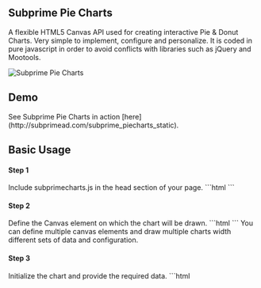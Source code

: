 <h2>Subprime Pie Charts</h2>
A flexible HTML5 Canvas API used for creating interactive Pie & Donut Charts. Very simple to implement, configure and personalize. It is coded in pure javascript in order to avoid conflicts with libraries such as jQuery and Mootools.

![Subprime Pie Charts](http://imageshack.com/a/img197/6740/6k3q.png)
<h2>Demo</h2>
See Subprime Pie Charts in action [here](http://subprimead.com/subprime_piecharts_static).
<h2>Basic Usage</h2>
<h4>Step 1</h4>
Include subprimecharts.js in the head section of your page.
```html
<!DOCTYPE HTML>
<html>
<head>
	<meta charset="utf-8">
	<title></title>
	<script src="path/to/my/js/folder/subprimecharts.js"></script>
</head>
<body>
</body>
</html>  
```
<h4>Step 2</h4>
Define the Canvas element on which the chart will be drawn.
```html
<!DOCTYPE HTML>
<html>
<head>
	<meta charset="utf-8">
	<title></title>
	<script src="path/to/my/js/folder/subprimecharts.js"></script>
</head>
<body>
	<canvas id="myChart"></canvas>
</body>
</html> 
```
You can define multiple canvas elements and draw multiple charts width different sets of data and configuration.
<h4>Step 3</h4>
Initialize the chart and provide the required data.
```html
<!DOCTYPE HTML>
<html>
<head>
	<meta charset="utf-8">
	<title></title>
	<script src="path/to/my/js/folder/subprimecharts.js"></script>
</head>
<body>
	<canvas id="myChart"></canvas>
	<script>
		var myChart = new canvasPieChart();

		// Initialize the chart(container id,width,height).
		// if null values are passed for the width and/or height the parent element's dimentions will be assigned.
		// ex. myChart.init("myChart",null,null);
		myChart.init("myChart",500,500); 

		// Provide the data to be transfered on the chart
		// value : the actual numeric value of the data entry
		// color : the color of the corresponding pie slice
		// name  : the textual reference to the data entry
		var data = [
				{
					value : 57,
					color : "#50c0e9",
					name  : "iOS"
				},
				{
					value : 43,
					color : "#cb97e5",
					name  : "Android"
				},
				{
					value : 11,
					color : "#a8d324",
					name  : "BlackBerry"
				},
				{
					value : 24,
					color : "#ffa713",
					name  : "Symbian"
				},
				{
					value : 32,
					color : "#f83a3a",
					name  : "Windows OS"
				}
			];
			
		myChart.draw(data); // draw the chart
	</script>
</body>
</html>    
```
<h2>Customising</h2>
<h4>Adding a Legend</h4>
Create a container for the legend.
```html
<div id="myChart-legend"></div>
<canvas id="myChart"></canvas>
```
The reason the Legend is defined in a different container is to provide maximum flexibility. You can put it wherever it feels right. Above the chart, below it, left, right, it's up to you.


Pass the option to the chart
```javascript
var myChart = new canvasPieChart();

myChart.init("myChart",500,500); 

var data = [...]; // data object array as displayed above

var options = [{
                legend :
                [{
                        containerId : "myChart-legend",
                        title       : "Mobile operating Systems",
                        columns     : ["Operating systems","Awesomeness","%"],
                        showTotal   : true,
                        totalText   : " Total :"
                }]
            }];
    
myChart.draw(data,options); // draw the chart!
```
The generated table is not styled by default so that you are able to apply your own unique styling.
<h4>Chart Legend Options</h4>
<table>
        <tr>
                <td><strong>Name</strong></td>
                <td><strong>Type</strong></td>
                <td><strong>Description</strong></td>
                <td><strong>Default</strong></td>
                <td><strong>Required</strong></td>
        </tr>
        <tr>
                <td>containerId</td>
                <td>String</td>
                <td>The id of the element that contains the legend table</td>
                <td> - </td>
                <td>required</td>
        </tr>
        <tr>
                <td>title</td>
                <td>String</td>
                <td>The charts title</td>
                <td> - </td>
                <td>optional</td>
        </tr>
        <tr>
                <td>columns</td>
                <td>Array</td>
                <td>The legend's table column name</td>
                <td> - </td>
                <td>At least one is required</td>
        </tr>
        <tr>
                <td>showTotal</td>
                <td>Boolean</td>
                <td>Whether or not to display the total sum of data values</td>
                <td>true</td>
                <td>optional</td>
        </tr>
        <tr>
                <td>totalText</td>
                <td>String</td>
                <td>The text that describes the sum of data values</td>
                <td>Total : </td>
                <td>depends on showTotal</td>
        </tr>
        
</table>
<h4>Exploding Slices</h4>
You can define which slices will explode by default.
```javascript
var data = [
        {
            value   : 57,
            color   : "#50c0e9",
            name    : "iOS",
            explode : true
        },
        {
            value   : 43,
            color   : "#cb97e5",
            name    : "Android"
        },
        {
            value   : 11,
            color   : "#a8d324",
            explode : true
        }
    ];
```
<h4>Focusing Slices</h4>
You can also define which slices will be focused by default.
```javascript
var data = [
        {
            value   : 57,
            color   : "#50c0e9",
            name    : "iOS",
            focused : true
        },
        {
            value   : 43,
            color   : "#cb97e5",
            name    : "Android"
        },
        {
            value   : 11,
            color   : "#a8d324",
            focused : true
        }
    ];
```
<h4>Pie Chart Preferences</h4>
<table>
        <tr>
                <td><strong>Name</strong></td>
                <td><strong>Type</strong></td>
                <td><strong>Description</strong></td>
                <td><strong>Default</strong></td>
        </tr>
        <tr>
                <td>showSliceInfo</td>
                <td>boolean</td>
                <td>Whether or not to display the data and info of the corresponding slice by default</td>
                <td>false</td>
        </tr>
        <tr>
                <td>showInlinePercentages</td>
                <td>boolean</td>
                <td>Whether or not to display the percentage occupied by each data value inside the dorresponding slice</td>
                <td>true</td>
        </tr>
        <tr>
                <td>inlinePercentagesColor</td>
                <td>HEX String</td>
                <td>The text color of inline percentages</td>
                <td>Black or white, depending on each slice's contrast</td>
        </tr>
        <tr>
                <td>fontFace</td>
                <td>String</td>
                <td>The text's font.</td>
                <td>segoe ui</td>
        </tr>
        <tr>
                <td>fontSize</td>
                <td>Number</td>
                <td>The text's size in pixels.</td>
                <td>16</td>
        </tr>
        <tr>
                <td>strokeColor</td>
                <td>HEX String</td>
                <td>The color of each slice's stroke.</td>
                <td>no stroke is applied</td>
        </tr>
        <tr>
                <td>dataValuesPrefix</td>
                <td>String</td>
                <td>The text prefixing the each value as it is displayed on the chart.</td>
                <td> - </td>
        </tr>
        <tr>
                <td>dataValuesSuffix</td>
                <td>String</td>
                <td>The text that follows each data value as it is displayed on the chart.</td>
                <td> - </td>
        </tr>
        <tr>
                <td>interactivity</td>
                <td>String</td>
                <td>Enable/Disable Legend - Chart interactivity. <br>Values : "enabled","disabled"</td>
                <td>enabled</td>
        </tr>
        <tr>
                <td>donutize</td>
                <td>Boolean</td>
                <td>Creates a donut chart.</td>
                <td>false</td>
        </tr>
        <tr>
                <td>donutHoleRadius</td>
                <td>Number</td>
                <td>The radius of the donut hole relative to the chart's radius (0-1).</td>
                <td>0.5</td>
        </tr> 
</table>
Full Example :
```html
<!DOCTYPE HTML>
<html>
<head>
<meta charset="utf-8">
<title></title>
<script src="path/to/subprimecharts.js"></script>
</head>
<body>
	<div id="canvas-legend"></div>
	<canvas id="canvas"></canvas>               
	<script>
		var chart = new canvasPieChart();
		chart.init("canvas",null,null);
		var data = [
			{
				value : 57,
				color : "#33b5e5",
				name  : "iOS"
			},
			{
				value : 43,
				color : "#c182e0",
				name  : "Android"
			},
			{
				value : 11,
				color : "#92c500",
				name  : "BlackBerry"
			},
			{
				value : 24,
				color : "#ff9909",
				name  : "Symbian"
			   
			},
			{
				value : 32,
				color : "#f83a3a",
				name  : "Windows OS"
			}
		];
		var options = [
				{
					showSliceInfo          : false,
					showInlinePercentages  : true,
					inlinePercentagesColor : "#FFFFFF",
					textColor              : "#555555",
					strokeColor            : "#FFFFFF",
					dataValuesPrefix       : "",
					dataValuesSuffix       : " thumbs-up",
					interactivity          : "enabled",
					donutize               : false,
					donutHoleRadius        : 0.5,
					fontFace               : "segoe ui",
					fontSize               : 16,
					legend                 :[{
							containerId : "canvas-legend",
							title       : "Mobile operating Systems",
							columns     : ["Operating systems","Awesomeness","%"],
							showTotal   : true,
							totalText   : "Total Awesomeness : "
					}]
				}
			];
		chart.draw(data,options);
		
		var chart2 = new canvasPieChart(); 
	</script>
</body>
</html>
```

